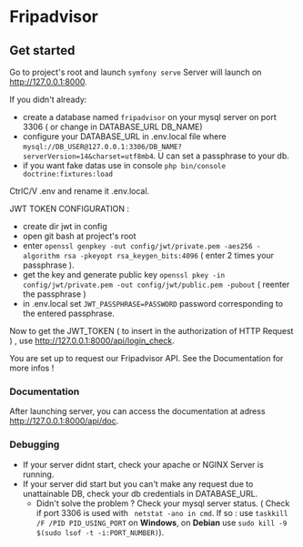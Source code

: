# Fripadvisor

 ## Get started ##
 Go to project's root and launch ```symfony serve```
 Server will launch on <http://127.0.0.1:8000>.
 
 
If you didn't already:
 - create a database named ```fripadvisor``` on your mysql server on port 3306 ( or change in DATABASE_URL DB_NAME)
 - configure your DATABASE_URL in .env.local file  where ```mysql://DB_USER@127.0.0.1:3306/DB_NAME?serverVersion=14&charset=utf8mb4```. U can set a passphrase to your db.
 - if you want fake datas use in console ```php bin/console doctrine:fixtures:load```

CtrlC/V .env and rename it .env.local.

JWT TOKEN CONFIGURATION : 
- create dir jwt in config
- open git bash at project's root
- enter ```openssl genpkey -out config/jwt/private.pem -aes256 -algorithm rsa -pkeyopt rsa_keygen_bits:4096``` ( enter 2 times your passphrase ).
- get the key and generate public key ```openssl pkey -in config/jwt/private.pem -out config/jwt/public.pem -pubout``` ( reenter the passphrase ) 
- in .env.local  set ```JWT_PASSPHRASE=PASSWORD``` password corresponding to the entered passphrase.

Now to get the JWT_TOKEN ( to insert in the authorization of HTTP Request ) , use <http://127.0.0.1:8000/api/login_check>.

You are set up to request our Fripadvisor API. See the Documentation for more infos !

 ### Documentation ####
 
After launching server, you can access the documentation at adress <http://127.0.0.1:8000/api/doc>.

### Debugging ####
- If your server didnt start, check your apache or NGINX Server is running. 
- If your server did start but you can't make any request due to unattainable DB, check your db credentials in DATABASE_URL. 
  - Didn't solve the problem ? Check your mysql server status.  ( Check if port 3306 is used with ``` netstat -ano in cmd```. If so : use ```taskkill /F /PID PID_USING_PORT``` on **Windows**,  on **Debian** use ```sudo kill -9 $(sudo lsof -t -i:PORT_NUMBER)```).
